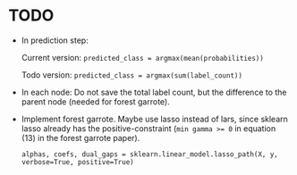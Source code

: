 # TODO

* In prediction step:

  Current version: `predicted_class = argmax(mean(probabilities))`
  
  Todo version: `predicted_class = argmax(sum(label_count))`
* In each node: Do not save the total label count, but the difference to the parent node (needed for forest garrote).
* Implement forest garrote. Maybe use lasso instead of lars, since sklearn lasso already has the positive-constraint (`min gamma >= 0` in equation (13) in the forest garrote paper).

  `alphas, coefs, dual_gaps = sklearn.linear_model.lasso_path(X, y, verbose=True, positive=True)`
